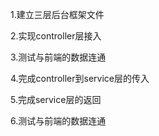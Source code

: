 1.建立三层后台框架文件

2.实现controller层接入

3.测试与前端的数据连通

4.完成controller到service层的传入

5.完成service层的返回

6.测试与前端的数据连通
